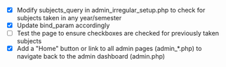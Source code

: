 - [x] Modify subjects_query in admin_irregular_setup.php to check for subjects taken in any year/semester
- [x] Update bind_param accordingly
- [ ] Test the page to ensure checkboxes are checked for previously taken subjects
- [x] Add a "Home" button or link to all admin pages (admin_*.php) to navigate back to the admin dashboard (admin.php)
